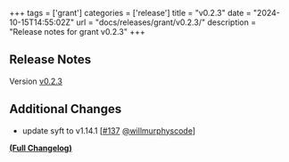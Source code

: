 +++
tags = ['grant']
categories = ['release']
title = "v0.2.3"
date = "2024-10-15T14:55:02Z"
url = "docs/releases/grant/v0.2.3/"
description = "Release notes for grant v0.2.3"
+++

## Release Notes

Version [v0.2.3](https://github.com/anchore/grant/releases/tag/v0.2.3)

## Additional Changes

- update syft to v1.14.1 [[#137](https://github.com/anchore/grant/pull/137) [@willmurphyscode](https://github.com/willmurphyscode)]

**[(Full Changelog)](https://github.com/anchore/grant/compare/v0.2.2...v0.2.3)**

